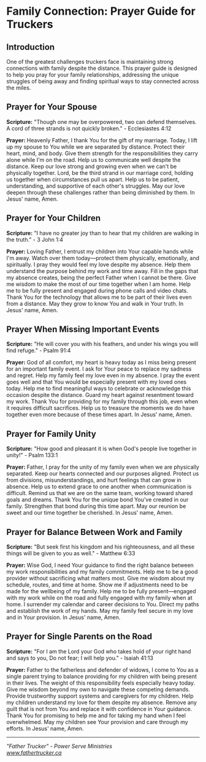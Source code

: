 # Family Connection: Prayer Guide for Truckers

## Introduction

One of the greatest challenges truckers face is maintaining strong connections with family despite the distance. This prayer guide is designed to help you pray for your family relationships, addressing the unique struggles of being away and finding spiritual ways to stay connected across the miles.

## Prayer for Your Spouse

**Scripture:** "Though one may be overpowered, two can defend themselves. A cord of three strands is not quickly broken." - Ecclesiastes 4:12

**Prayer:**
Heavenly Father, I thank You for the gift of my marriage. Today, I lift up my spouse to You while we are separated by distance. Protect their heart, mind, and body. Give them strength for the responsibilities they carry alone while I'm on the road. Help us to communicate well despite the distance. Keep our love strong and growing even when we can't be physically together. Lord, be the third strand in our marriage cord, holding us together when circumstances pull us apart. Help us to be patient, understanding, and supportive of each other's struggles. May our love deepen through these challenges rather than being diminished by them. In Jesus' name, Amen.

## Prayer for Your Children

**Scripture:** "I have no greater joy than to hear that my children are walking in the truth." - 3 John 1:4

**Prayer:**
Loving Father, I entrust my children into Your capable hands while I'm away. Watch over them today—protect them physically, emotionally, and spiritually. I pray they would feel my love despite my absence. Help them understand the purpose behind my work and time away. Fill in the gaps that my absence creates, being the perfect Father when I cannot be there. Give me wisdom to make the most of our time together when I am home. Help me to be fully present and engaged during phone calls and video chats. Thank You for the technology that allows me to be part of their lives even from a distance. May they grow to know You and walk in Your truth. In Jesus' name, Amen.

## Prayer When Missing Important Events

**Scripture:** "He will cover you with his feathers, and under his wings you will find refuge." - Psalm 91:4

**Prayer:**
God of all comfort, my heart is heavy today as I miss being present for an important family event. I ask for Your peace to replace my sadness and regret. Help my family feel my love even in my absence. I pray the event goes well and that You would be especially present with my loved ones today. Help me to find meaningful ways to celebrate or acknowledge this occasion despite the distance. Guard my heart against resentment toward my work. Thank You for providing for my family through this job, even when it requires difficult sacrifices. Help us to treasure the moments we do have together even more because of these times apart. In Jesus' name, Amen.

## Prayer for Family Unity

**Scripture:** "How good and pleasant it is when God's people live together in unity!" - Psalm 133:1

**Prayer:**
Father, I pray for the unity of my family even when we are physically separated. Keep our hearts connected and our purposes aligned. Protect us from divisions, misunderstandings, and hurt feelings that can grow in absence. Help us to extend grace to one another when communication is difficult. Remind us that we are on the same team, working toward shared goals and dreams. Thank You for the unique bond You've created in our family. Strengthen that bond during this time apart. May our reunion be sweet and our time together be cherished. In Jesus' name, Amen.

## Prayer for Balance Between Work and Family

**Scripture:** "But seek first his kingdom and his righteousness, and all these things will be given to you as well." - Matthew 6:33

**Prayer:**
Wise God, I need Your guidance to find the right balance between my work responsibilities and my family commitments. Help me to be a good provider without sacrificing what matters most. Give me wisdom about my schedule, routes, and time at home. Show me if adjustments need to be made for the wellbeing of my family. Help me to be fully present—engaged with my work while on the road and fully engaged with my family when at home. I surrender my calendar and career decisions to You. Direct my paths and establish the work of my hands. May my family feel secure in my love and in Your provision. In Jesus' name, Amen.

## Prayer for Single Parents on the Road

**Scripture:** "For I am the Lord your God who takes hold of your right hand and says to you, Do not fear; I will help you." - Isaiah 41:13

**Prayer:**
Father to the fatherless and defender of widows, I come to You as a single parent trying to balance providing for my children with being present in their lives. The weight of this responsibility feels especially heavy today. Give me wisdom beyond my own to navigate these competing demands. Provide trustworthy support systems and caregivers for my children. Help my children understand my love for them despite my absence. Remove any guilt that is not from You and replace it with confidence in Your guidance. Thank You for promising to help me and for taking my hand when I feel overwhelmed. May my children see Your provision and care through my efforts. In Jesus' name, Amen.

---

*"Father Trucker" - Power Serve Ministries*  
*www.fathertrucker.ca*
